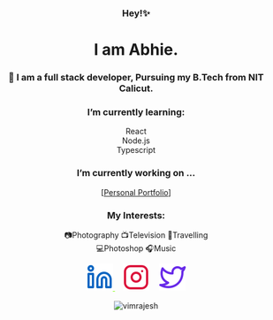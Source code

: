 <div align="center" >
<!-- <img src="./kopara.svg" alt="Linked In" > -->

### Hey!✨
# I am Abhie.
### 🤖 I am a full stack developer, Pursuing my B.Tech from NIT Calicut.

### I’m currently learning:
  React <br>
  Node.js <br>
  Typescript

### I’m currently working on ...
  [<a href="https://kyunaie.herokuapp.com/">Personal Portfolio</a>]
### My Interests: 
  📷Photography
  📺Television
  🧳Travelling <br>
  💻Photoshop
  🎧Music
<br>
<!-- <hr> -->
<a style="color:chartreuse" href="https://www.linkedin.com/in/abhishekmpawar/"><img src="./linkedin.svg" alt="Linked In" >
</a>
&#x2800;
<a style="color:crimson" href="https://www.instagram.com/kyunaie/"> <img src="./instagram.svg" alt="insta" ></a>
&#x2800;
<a href="https://twitter.com/kyunaie"><img src="./twitter.svg" alt="Twitter" ></a>


<p><img align="center" src="https://github-readme-stats.vercel.app/api/top-langs?username=kyunaie&show_icons=true&locale=en&layout=compact&theme=dark&hide_border=True&margin-h=8 " alt="vimrajesh" /></p>
</div>













<!--
**kyunaie/kyunaie** is a ✨ _special_ ✨ repository because its `README.md` (this file) appears on your GitHub profile.

Here are some ideas to get you started:

- 🔭 I’m currently working on ...
- 🌱 I’m currently learning ...
- 👯 I’m looking to collaborate on ...
- 🤔 I’m looking for help with ...
- 💬 Ask me about ...
- 📫 How to reach me: ...
- 😄 Pronouns: ...
- ⚡ Fun fact: ...
-->

